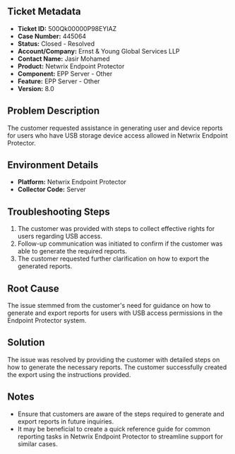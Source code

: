 ## Ticket Metadata
- **Ticket ID:** 500Qk00000P98EYIAZ
- **Case Number:** 445064
- **Status:** Closed - Resolved
- **Account/Company:** Ernst & Young Global Services LLP
- **Contact Name:** Jasir Mohamed
- **Product:** Netwrix Endpoint Protector
- **Component:** EPP Server - Other
- **Feature:** EPP Server - Other
- **Version:** 8.0

## Problem Description
The customer requested assistance in generating user and device reports for users who have USB storage device access allowed in Netwrix Endpoint Protector.

## Environment Details
- **Platform:** Netwrix Endpoint Protector
- **Collector Code:** Server

## Troubleshooting Steps
1. The customer was provided with steps to collect effective rights for users regarding USB access.
2. Follow-up communication was initiated to confirm if the customer was able to generate the required reports.
3. The customer requested further clarification on how to export the generated reports.

## Root Cause
The issue stemmed from the customer's need for guidance on how to generate and export reports for users with USB access permissions in the Endpoint Protector system.

## Solution
The issue was resolved by providing the customer with detailed steps on how to generate the necessary reports. The customer successfully created the export using the instructions provided.

## Notes
- Ensure that customers are aware of the steps required to generate and export reports in future inquiries.
- It may be beneficial to create a quick reference guide for common reporting tasks in Netwrix Endpoint Protector to streamline support for similar cases.